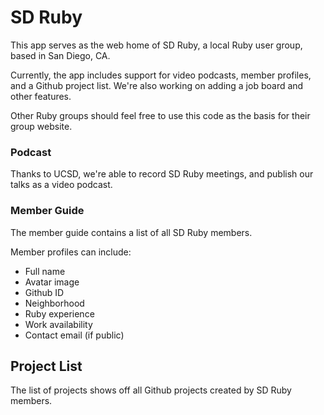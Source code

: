 # SD Ruby #

This app serves as the web home of SD Ruby, a local Ruby user group, based in San Diego, CA.

Currently, the app includes support for video podcasts, member profiles, and a Github project list. We're also working on adding a job board and other features.

Other Ruby groups should feel free to use this code as the basis for their group website.

### Podcast ###

Thanks to UCSD, we're able to record SD Ruby meetings, and publish our talks as a video podcast.

### Member Guide ###

The member guide contains a list of all SD Ruby members.

Member profiles can include:
* Full name
* Avatar image
* Github ID
* Neighborhood
* Ruby experience
* Work availability 
* Contact email (if public)

## Project List ###

The list of projects shows off all Github projects created by SD Ruby members.

